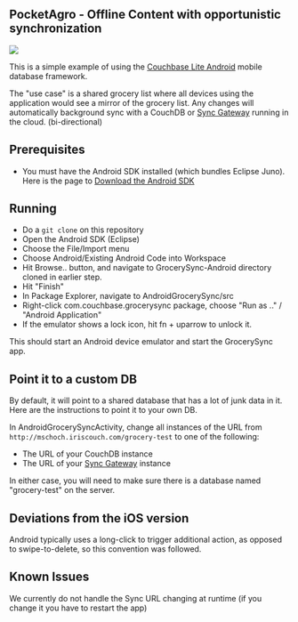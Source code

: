 
## PocketAgro - Offline Content with opportunistic synchronization


![](http://cl.ly/image/1H11131G2c3d/Screen%20Shot%202013-05-14%20at%204.44.48%20PM.png)

This is a simple example of using the [Couchbase Lite Android](https://github.com/couchbase/couchbase-lite-android) mobile database framework.

The "use case" is a shared grocery list where all devices using the application would see a mirror of the grocery list.  Any changes will automatically background sync with a CouchDB or [Sync Gateway](https://github.com/couchbaselabs/sync_gateway) running in the cloud.  (bi-directional)

## Prerequisites

* You must have the Android SDK installed (which bundles Eclipse Juno).  Here is the page to [Download the Android SDK](http://developer.android.com/sdk/index.html)

## Running

* Do a `git clone` on this repository
* Open the Android SDK (Eclipse)
* Choose the File/Import menu
* Choose Android/Existing Android Code into Workspace
* Hit Browse.. button, and navigate to GrocerySync-Android directory cloned in earlier step.
* Hit "Finish"  
* In Package Explorer, navigate to AndroidGrocerySync/src
* Right-click com.couchbase.grocerysync package, choose "Run as .." / "Android Application"
* If the emulator shows a lock icon, hit fn + uparrow to unlock it.  

This should start an Android device emulator and start the GrocerySync app.

## Point it to a custom DB

By default, it will point to a shared database that has a lot of junk data in it.  Here are the instructions to point it to your own DB.

In AndroidGrocerySyncActivity, change all instances of the URL from `http://mschoch.iriscouch.com/grocery-test` to one of the following:

* The URL of your CouchDB instance 
* The URL of your [Sync Gateway](https://github.com/couchbaselabs/sync_gateway) instance  

In either case, you will need to make sure there is a database named "grocery-test" on the server.


## Deviations from the iOS version

Android typically uses a long-click to trigger additional action, as opposed to swipe-to-delete, so this convention was followed.

## Known Issues

We currently do not handle the Sync URL changing at runtime (if you change it you have to restart the app)

